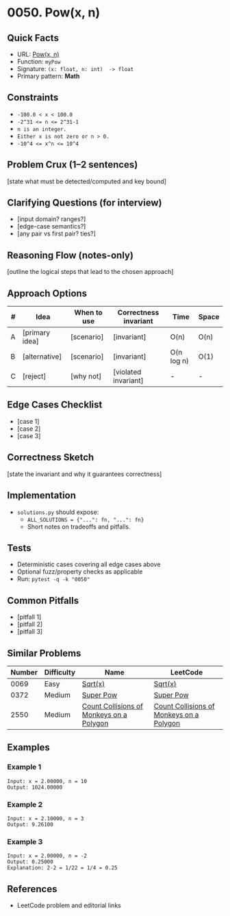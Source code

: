 # 0050. Pow(x, n)

## Quick Facts

- URL: [Pow(x, n)](https://leetcode.com/problems/powx-n/)
- Function: `myPow`
- Signature: `(x: float, n: int)  -> float`
- Primary pattern: **Math**

## Constraints

- `-100.0 < x < 100.0`
- `-2^31 <= n <= 2^31-1`
- `n is an integer.`
- `Either x is not zero or n > 0.`
- `-10^4 <= x^n <= 10^4`

## Problem Crux (1–2 sentences)

[state what must be detected/computed and key bound]

## Clarifying Questions (for interview)

- [input domain? ranges?]
- [edge-case semantics?]
- [any pair vs first pair? ties?]

## Reasoning Flow (notes-only)

[outline the logical steps that lead to the chosen approach]

## Approach Options

| # | Idea | When to use | Correctness invariant | Time | Space |
|---|------|-------------|-----------------------|------|-------|
| A | [primary idea] | [scenario] | [invariant] | O(n) | O(n) |
| B | [alternative] | [scenario] | [invariant] | O(n log n) | O(1) |
| C | [reject] | [why not] | [violated invariant] | - | - |

## Edge Cases Checklist

- [case 1]
- [case 2]
- [case 3]

## Correctness Sketch

[state the invariant and why it guarantees correctness]

## Implementation

- `solutions.py` should expose:
  - `ALL_SOLUTIONS = {"...": fn, "...": fn}`
  - Short notes on tradeoffs and pitfalls.

## Tests

- Deterministic cases covering all edge cases above
- Optional fuzz/property checks as applicable
- Run: `pytest -q -k "0050"`

## Common Pitfalls

- [pitfall 1]
- [pitfall 2]
- [pitfall 3]

## Similar Problems

| Number | Difficulty | Name | LeetCode |
|---|---|---|---|
| 0069 | Easy | [Sqrt(x)](../0069-sqrtx/readme.md) | [Sqrt(x)](https://leetcode.com/problems/sqrtx/) |
| 0372 | Medium | [Super Pow](../0372-super-pow/readme.md) | [Super Pow](https://leetcode.com/problems/super-pow/) |
| 2550 | Medium | [Count Collisions of Monkeys on a Polygon](../2550-count-collisions-of-monkeys-on-a-polygon/readme.md) | [Count Collisions of Monkeys on a Polygon](https://leetcode.com/problems/count-collisions-of-monkeys-on-a-polygon/) |

## Examples

### Example 1

```text
Input: x = 2.00000, n = 10
Output: 1024.00000
```

### Example 2

```text
Input: x = 2.10000, n = 3
Output: 9.26100
```

### Example 3

```text
Input: x = 2.00000, n = -2
Output: 0.25000
Explanation: 2-2 = 1/22 = 1/4 = 0.25
```

## References

- LeetCode problem and editorial links
